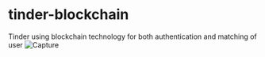 # tinder-blockchain

Tinder using blockchain technology for both authentication and matching of user
![Capture](https://user-images.githubusercontent.com/56418342/161380747-71267cad-f986-4a53-89de-f767305e8126.PNG)
